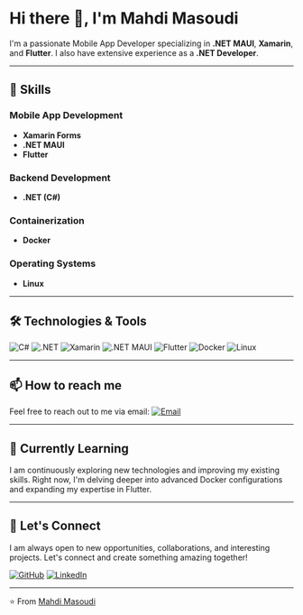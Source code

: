 # Hi there 👋, I'm Mahdi Masoudi

I'm a passionate Mobile App Developer specializing in **.NET MAUI**, **Xamarin**, and **Flutter**. I also have extensive experience as a **.NET Developer**.

---

## 🚀 Skills

### Mobile App Development
- **Xamarin Forms**
- **.NET MAUI**
- **Flutter**

### Backend Development
- **.NET (C#)**

### Containerization
- **Docker**

### Operating Systems
- **Linux**

---

## 🛠️ Technologies & Tools

![C#](https://img.shields.io/badge/C%23-239120?style=for-the-badge&logo=c-sharp&logoColor=white)
![.NET](https://img.shields.io/badge/.NET-512BD4?style=for-the-badge&logo=dotnet&logoColor=white)
![Xamarin](https://img.shields.io/badge/Xamarin-3498DB?style=for-the-badge&logo=xamarin&logoColor=white)
![.NET MAUI](https://img.shields.io/badge/.NET%20MAUI-512BD4?style=for-the-badge&logo=dotnet&logoColor=white)
![Flutter](https://img.shields.io/badge/Flutter-02569B?style=for-the-badge&logo=flutter&logoColor=white)
![Docker](https://img.shields.io/badge/Docker-2496ED?style=for-the-badge&logo=docker&logoColor=white)
![Linux](https://img.shields.io/badge/Linux-FCC624?style=for-the-badge&logo=linux&logoColor=black)

---

## 📫 How to reach me

Feel free to reach out to me via email: [![Email](https://img.shields.io/badge/mahdimasoudi1995@gmail.com-D14836?style=for-the-badge&logo=gmail&logoColor=white)](mailto:mahdimasoudi1995@gmail.com)

---

## 🌱 Currently Learning

I am continuously exploring new technologies and improving my existing skills. Right now, I'm delving deeper into advanced Docker configurations and expanding my expertise in Flutter.

---

## 💬 Let's Connect

I am always open to new opportunities, collaborations, and interesting projects. Let's connect and create something amazing together!

[![GitHub](https://img.shields.io/badge/GitHub-100000?style=for-the-badge&logo=github&logoColor=white)](https://github.com/your-github-username)
[![LinkedIn](https://img.shields.io/badge/LinkedIn-0A66C2?style=for-the-badge&logo=linkedin&logoColor=white)](https://www.linkedin.com/in/your-linkedin-profile)

---

⭐️ From [Mahdi Masoudi](https://github.com/your-github-username)
